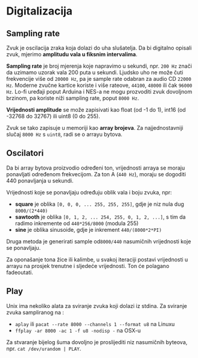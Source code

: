 # Digitalizacija

## Sampling rate

Zvuk je oscilacija zraka koja dolazi do uha slušatelja. Da bi digitalno opisali zvuk, mjerimo **amplitudu vala u fiksnim intervalima**.

**Sampling rate** je broj mjerenja koje napravimo u sekundi, npr. `200 Hz` znači da uzimamo uzorak vala 200 puta u sekundi. Ljudsko uho ne može čuti frekvencije više od `20000 Hz`, pa je sample rate odabran za audio CD `22000 Hz`. Moderne zvučne kartice koriste i više rateove, `44100`, `48000` ili čak `96000 Hz`. Lo-fi uređaji poput Arduina i NES-a ne mogu prozvoditi zvuk dovoljnom brzinom, pa koriste niži sampling rate, poput `8000 Hz`.

**Vrijednosti amplitude** se može zapisivati kao float (od -1 do 1), int16 (od -32768 do 32767) ili uint8 (0 do 255).

Zvuk se tako zapisuje u memoriji kao **array brojeva**. Za najjednostavniji slučaj `8000 Hz` s `uint8`, radi se o arrayu bytova.

## Oscilatori

Da bi array bytova proizvodio određeni ton, vrijednosti arraya se moraju ponavljati određenom frekvecijom. Za ton A (`440 Hz`), moraju se dogoditi 440 ponavljanja u sekundi.

Vrijednosti koje se ponavljaju određuju oblik vala i boju zvuka, npr:
* **square** je oblika `[0, 0, 0, ... 255, 255, 255]`, gdje je niz nula dug `8000/(2*440)`
* **sawtooth** je oblika  `[0, 1, 2, ... 254, 255, 0, 1, 2, ...]`, s tim da radimo inkremente od `440*256/8000` (modula 255)
* **sine** je oblika sinusoide, gdje je inkrement `440/(8000*2*PI)`

Druga metoda je generirati sample od`8000/440` nasumičnih vrijednosti koje se ponavljaju.

Za oponašanje tona žice ili kalimbe, u svakoj iteraciji postavi vrijednosti u arrayu na prosjek trenutne i sljedeće vrijednosti. Ton će polagano fadeoutati.

## Play

Unix ima nekoliko alata za sviranje zvuka koji dolazi iz stdina. Za sviranje zvuka sampliranog na :
* `aplay` ili `pacat --rate 8000 --channels 1 --format u8` na Linuxu
* `ffplay -ar 8000 -ac 1 -f u8 -nodisp -` na OSX-u

Za stvaranje bijelog šuma dovoljno je proslijediti niz nasumičnih byteova, npr. `cat /dev/urandom | PLAY`.
